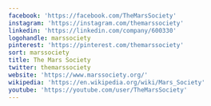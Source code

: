 ```yaml
---
facebook: 'https://facebook.com/TheMarsSociety'
instagram: 'https://instagram.com/themarssociety'
linkedin: 'https://linkedin.com/company/600330'
logohandle: marssociety
pinterest: 'https://pinterest.com/themarssociety'
sort: marssociety
title: The Mars Society
twitter: themarssociety
website: 'https://www.marssociety.org/'
wikipedia: 'https://en.wikipedia.org/wiki/Mars_Society'
youtube: 'https://youtube.com/user/TheMarsSociety'
---
```

